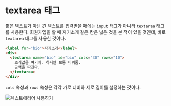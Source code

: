 # textarea 태그
짧은 텍스트가 아닌 긴 텍스트를 입력받을 때에는 `input` 태그가 아니라 `textarea` 태그를 사용한다. 회원가입을 할 때 자기소개 같은 칸은 넓은 것을 본 적이 있을 것인데, 바로 `textarea` 태그를 사용한 것이다.

```html
<label for="bio">자기소개</label>
<div>
  <textarea name="bio" id="bio" cols="30" rows="10">
    초기값은 여기에. 하지만 보통 비워둠.
    공백을 따진다.
  </textarea>
</div>
```

`cols` 속성과 `rows` 속성은 각각 가로 너비와 세로 길이를 설정하는 것이다.

![텍스트에리어 사용하기](https://drive.google.com/uc?export=view&id=1qrobdeFW1363Qq5D0AOfNv0TlBuhqfOX)